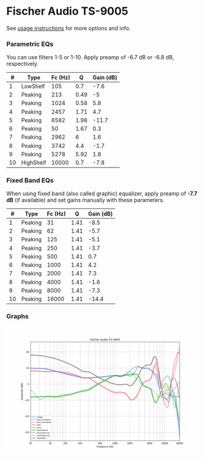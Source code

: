 # Fischer Audio TS-9005
See [usage instructions](https://github.com/jaakkopasanen/AutoEq#usage) for more options and info.

### Parametric EQs
You can use filters 1-5 or 1-10. Apply preamp of -6.7 dB or -6.8 dB, respectively.

|   # | Type      |   Fc (Hz) |    Q |   Gain (dB) |
|-----|-----------|-----------|------|-------------|
|   1 | LowShelf  |       105 | 0.7  |        -7.6 |
|   2 | Peaking   |       213 | 0.49 |        -5   |
|   3 | Peaking   |      1024 | 0.58 |         5.8 |
|   4 | Peaking   |      2457 | 1.71 |         4.7 |
|   5 | Peaking   |      6582 | 1.98 |       -11.7 |
|   6 | Peaking   |        50 | 1.67 |         0.3 |
|   7 | Peaking   |      2962 | 6    |         1.6 |
|   8 | Peaking   |      3742 | 4.4  |        -1.7 |
|   9 | Peaking   |      5278 | 5.92 |         1.8 |
|  10 | HighShelf |     10000 | 0.7  |        -7.8 |

### Fixed Band EQs
When using fixed band (also called graphic) equalizer, apply preamp of **-7.7 dB** (if available) and set gains manually with these parameters.

|   # | Type    |   Fc (Hz) |    Q |   Gain (dB) |
|-----|---------|-----------|------|-------------|
|   1 | Peaking |        31 | 1.41 |        -8.5 |
|   2 | Peaking |        62 | 1.41 |        -5.7 |
|   3 | Peaking |       125 | 1.41 |        -5.1 |
|   4 | Peaking |       250 | 1.41 |        -3.7 |
|   5 | Peaking |       500 | 1.41 |         0.7 |
|   6 | Peaking |      1000 | 1.41 |         4.2 |
|   7 | Peaking |      2000 | 1.41 |         7.3 |
|   8 | Peaking |      4000 | 1.41 |        -1.6 |
|   9 | Peaking |      8000 | 1.41 |        -7.3 |
|  10 | Peaking |     16000 | 1.41 |       -14.4 |

### Graphs
![](./Fischer%20Audio%20TS-9005.png)

